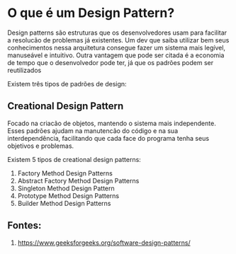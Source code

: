 # O que é um Design Pattern?

Design patterns são estruturas que os desenvolvedores usam para facilitar a resolucão de problemas já existentes. Um dev que saiba utilizar bem seus conhecimentos nessa arquitetura consegue fazer um sistema mais legível, manuseável e intuitivo. Outra vantagem que pode ser citada é a economia de tempo que o desenvolvedor pode ter, já que os padrões podem ser reutilizados

Existem três tipos de padrões de design:

## Creational Design Pattern

Focado na criacão de objetos, mantendo o sistema mais independente. Esses padrões ajudam na manutencão do código e na sua interdependência, facilitando que cada face do programa tenha seus objetivos e problemas.

Existem 5 tipos de creational design patterns:

1. Factory Method Design Patterns
2. Abstract Factory Method Design Patterns
3. Singleton Method Design Pattern
4. Prototype Method Design Patterns
5. Builder Method Design Patterns


## Fontes:

1. https://www.geeksforgeeks.org/software-design-patterns/
